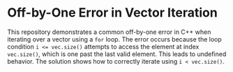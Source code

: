 # Off-by-One Error in Vector Iteration

This repository demonstrates a common off-by-one error in C++ when iterating over a vector using a `for` loop.  The error occurs because the loop condition `i <= vec.size()` attempts to access the element at index `vec.size()`, which is one past the last valid element.  This leads to undefined behavior. The solution shows how to correctly iterate using `i < vec.size()`.